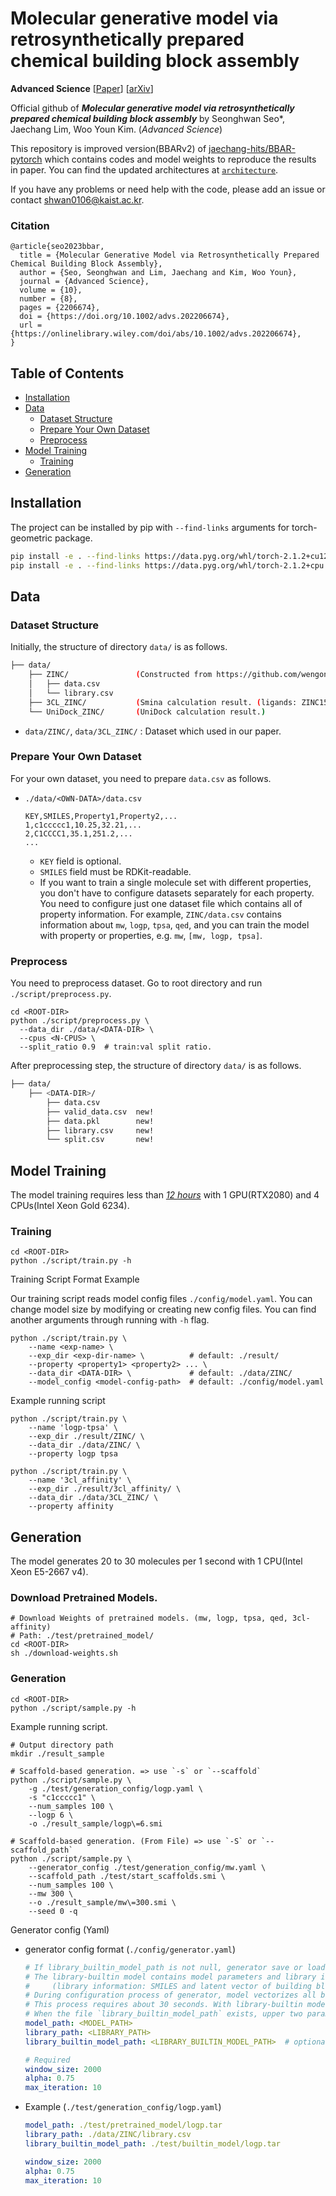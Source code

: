 # Molecular generative model via retrosynthetically prepared chemical building block assembly

**Advanced Science** [[Paper](https://doi.org/10.1002/advs.202206674)] [[arXiv](https://arxiv.org/abs/2111.12907)]

Official github of ***Molecular generative model via retrosynthetically prepared chemical building block assembly*** by Seonghwan Seo\*, Jaechang Lim, Woo Youn Kim. (*Advanced Science*)

This repository is improved version(BBARv2) of [jaechang-hits/BBAR-pytorch](https://github.com/jaechang-hits/BBAR-pytorch) which contains codes and model weights to reproduce the results in paper. You can find the updated architectures at [`architecture`](/architecture).

If you have any problems or need help with the code, please add an issue or contact [shwan0106@kaist.ac.kr](mailto:shwan0106@kaist.ac.kr).


### Citation

```
@article{seo2023bbar,
  title = {Molecular Generative Model via Retrosynthetically Prepared Chemical Building Block Assembly},
  author = {Seo, Seonghwan and Lim, Jaechang and Kim, Woo Youn},
  journal = {Advanced Science},
  volume = {10},
  number = {8},
  pages = {2206674},
  doi = {https://doi.org/10.1002/advs.202206674},
  url = {https://onlinelibrary.wiley.com/doi/abs/10.1002/advs.202206674},
}
```



## Table of Contents

- [Installation](#installation)
- [Data](#data)
  - [Dataset Structure](#dataset-structure)
  - [Prepare Your Own Dataset](#prepare-your-own-dataset)
  - [Preprocess](#preprocess)
- [Model Training](#model-training)
  - [Training](#training)
- [Generation](#generation)

## Installation

The project can be installed by pip with `--find-links` arguments for torch-geometric package.

```bash
pip install -e . --find-links https://data.pyg.org/whl/torch-2.1.2+cu121.html # CUDA
pip install -e . --find-links https://data.pyg.org/whl/torch-2.1.2+cpu.html # CPU-only
```



## Data

### Dataset Structure

Initially, the structure of directory `data/` is as follows.

```bash
├── data/
    ├── ZINC/               (Constructed from https://github.com/wengong-jin/icml18-jtnn)
    │   ├── data.csv
    │   └── library.csv
    ├── 3CL_ZINC/           (Smina calculation result. (ligands: ZINC15, receptor: 7L13))
    └── UniDock_ZINC/       (UniDock calculation result.)
```

- `data/ZINC/`, `data/3CL_ZINC/` : Dataset which used in our paper.

### Prepare Your Own Dataset

For your own dataset, you need to prepare `data.csv` as follows.

- `./data/<OWN-DATA>/data.csv`

  ```
  KEY,SMILES,Property1,Property2,...
  1,c1ccccc1,10.25,32.21,...
  2,C1CCCC1,35.1,251.2,...
  ...
  ```

  - `KEY` field is optional.
  - `SMILES` field must be RDKit-readable.
  - If you want to train a single molecule set with different properties, you don't have to configure datasets separately for each property. You need to configure just one dataset file which contains all of property information. For example, `ZINC/data.csv` contains information about `mw`, `logp`, `tpsa`, `qed`, and you can train the model with property or properties, e.g. `mw`, `[mw, logp, tpsa]`.

### Preprocess

You need to preprocess dataset. Go to root directory and run `./script/preprocess.py`.

```shell
cd <ROOT-DIR>
python ./script/preprocess.py \
  --data_dir ./data/<DATA-DIR> \
  --cpus <N-CPUS> \
  --split_ratio 0.9  # train:val split ratio.
```

After preprocessing step, the structure of directory `data/` is as follows.

```bash
├── data/
    ├── <DATA-DIR>/
        ├── data.csv
        ├── valid_data.csv  new!
        ├── data.pkl        new!
        ├── library.csv     new!
        └── split.csv       new!
```



## Model Training

The model training requires less than <u>*12 hours*</u> with 1 GPU(RTX2080) and 4 CPUs(Intel Xeon Gold 6234).

### Training

```shell
cd <ROOT-DIR>
python ./script/train.py -h
```

Training Script Format Example

Our training script reads model config files `./config/model.yaml`. You can change model size by modifying or creating new config files. You can find another arguments through running with `-h` flag.

```shell
python ./script/train.py \
    --name <exp-name> \
    --exp_dir <exp-dir-name> \          # default: ./result/
    --property <property1> <property2> ... \
    --data_dir <DATA-DIR> \             # default: ./data/ZINC/
    --model_config <model-config-path>  # default: ./config/model.yaml
```

Example running script

```shell
python ./script/train.py \
    --name 'logp-tpsa' \
    --exp_dir ./result/ZINC/ \
    --data_dir ./data/ZINC/ \
    --property logp tpsa

python ./script/train.py \
    --name '3cl_affinity' \
    --exp_dir ./result/3cl_affinity/ \
    --data_dir ./data/3CL_ZINC/ \
    --property affinity
```



## Generation

The model generates 20 to 30 molecules per 1 second with 1 CPU(Intel Xeon E5-2667 v4).

### Download Pretrained Models.

```shell
# Download Weights of pretrained models. (mw, logp, tpsa, qed, 3cl-affinity)
# Path: ./test/pretrained_model/
cd <ROOT-DIR>
sh ./download-weights.sh
```

### Generation

```shell
cd <ROOT-DIR>
python ./script/sample.py -h
```

Example running script.

```shell
# Output directory path
mkdir ./result_sample

# Scaffold-based generation. => use `-s` or `--scaffold`
python ./script/sample.py \
    -g ./test/generation_config/logp.yaml \
    -s "c1ccccc1" \
    --num_samples 100 \
    --logp 6 \
    -o ./result_sample/logp\=6.smi

# Scaffold-based generation. (From File) => use `-S` or `--scaffold_path`
python ./script/sample.py \
    --generator_config ./test/generation_config/mw.yaml \
    --scaffold_path ./test/start_scaffolds.smi \
    --num_samples 100 \
    --mw 300 \
    --o ./result_sample/mw\=300.smi \
    --seed 0 -q
```

Generator config (Yaml)

- generator config format (`./config/generator.yaml`)

  ```yaml
  # If library_builtin_model_path is not null, generator save or load library-builtin model.
  # The library-builtin model contains model parameters and library information.
  # 	(library information: SMILES and latent vector of building block)
  # During configuration process of generator, model vectorizes all building blocks in library.
  # This process requires about 30 seconds. With library-builtin model, this process is skipped.
  # When the file `library_builtin_model_path` exists, upper two parameters (`model_path`, `library_path`) are not needed.
  model_path: <MODEL_PATH>
  library_path: <LIBRARY_PATH>
  library_builtin_model_path: <LIBRARY_BUILTIN_MODEL_PATH>  # optional
  
  # Required
  window_size: 2000
  alpha: 0.75
  max_iteration: 10
  ```

- Example (`./test/generation_config/logp.yaml`)

  ```yaml
  model_path: ./test/pretrained_model/logp.tar
  library_path: ./data/ZINC/library.csv
  library_builtin_model_path: ./test/builtin_model/logp.tar
  
  window_size: 2000
  alpha: 0.75
  max_iteration: 10
  ```


